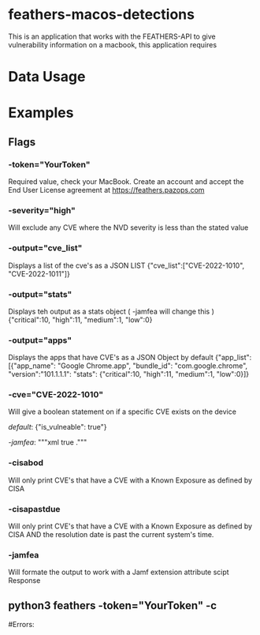 # feathers-macos-detections
This is an application that works with the FEATHERS-API to give vulnerability information on a macbook, this application requires 

# Data Usage


# Examples

## Flags
### -token="YourToken" 
Required value, check your MacBook. Create an account and accept the End User License agreement at https://feathers.pazops.com

### -severity="high"
Will exclude any CVE where the NVD severity is less than the stated value

### -output="cve_list"
Displays a list of the cve's as a JSON LIST
{"cve_list":["CVE-2022-1010", "CVE-2022-1011"]}

### -output="stats"
Displays teh output as a stats object ( -jamfea will change this )
{"critical":10, "high":11, "medium":1, "low":0}

### -output="apps"
Displays the apps that have CVE's as a JSON Object by default
{"app_list": [{"app_name": "Google Chrome.app", "bundle_id": "com.google.chrome", "version":"101.1.1.1": "stats": {"critical":10, "high":11, "medium":1, "low":0}]}

### -cve="CVE-2022-1010"
Will give a boolean statement on if a specific CVE exists on the device

*default*: {"is_vulneable": true"}

*-jamfea*: """xml
<result>true</result>
."""

### -cisabod
Will only print CVE's that have a CVE with a Known Exposure as defined by CISA

### -cisapastdue
Will only print CVE's that have a CVE with a Known Exposure as defined by CISA AND the resolution date is past the current system's time.

### -jamfea
Will formate the output to work with a Jamf extension attribute scipt
<results>Response</response>

## python3 feathers -token="YourToken" -c

#Errors: 
